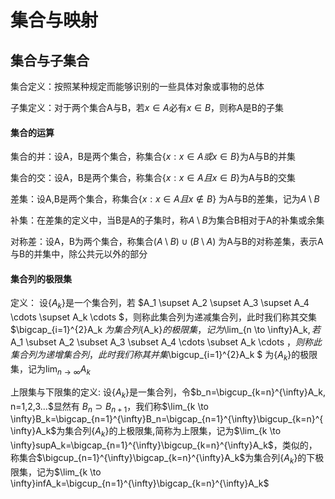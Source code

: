 # 集合与映射

## 集合与子集合

集合定义：按照某种规定而能够识别的一些具体对象或事物的总体

子集定义：对于两个集合A与B，若$x\in A$必有$x\in B$，则称A是B的子集

#### 集合的运算

集合的并：设A，B是两个集合，称集合$\{ x: x \in A 或 x \in B \}$为A与B的并集

集合的交：设A，B是两个集合，称集合$\{ x: x \in A 且 x \in B \}$为A与B的交集

差集：设A,B是两个集合，称集合$\{ x: x \in A 且 x \notin B \}$ 为A与B的差集，记为$A \setminus B$

补集：在差集的定义中，当B是A的子集时，称$A \setminus B$为集合B相对于A的补集或余集

对称差：设A，B为两个集合，称集合$(A \setminus B) \cup  (B \setminus A)$ 为A与B的对称差集，表示A与B的并集中，除公共元以外的部分

#### 集合列的极限集

定义： 设$\{ A_k \}$是一个集合列，若 $A_1 \supset A_2 \supset A_3 \supset A_4 \cdots \supset A_k \cdots $，则称此集合列为递减集合列，此时我们称其交集 $\bigcap_{i=1}^{2}A_k $为集合列$\{A_k\}$的极限集，记为$\lim_{n \to \infty}A_k$, 若$A_1 \subset A_2 \subset A_3 \subset A_4 \cdots \subset A_k \cdots $，则称此集合列为递增集合列，此时我们称其并集$\bigcup_{i=1}^{2}A_k $ 为$\{A_k\}$的极限集，记为$\lim_{n \to \infty}A_k$

上限集与下限集的定义: 设$\{A_k\}$是一集合列，令$b_n=\bigcup_{k=n}^{\infty}A_k, n=1,2,3...$显然有 $B_n \supset B_{n+1}$，我们称$\lim_{k \to \infty}B_k=\bigcap_{n=1}^{\infty}B_n=\bigcap_{n=1}^{\infty}\bigcup_{k=n}^{\infty}A_k$为集合列$\{A_k\}$的上极限集,简称为上限集，记为$\lim_{k \to \infty}supA_k=\bigcap_{n=1}^{\infty}\bigcup_{k=n}^{\infty}A_k$，类似的，称集合$\bigcup_{n=1}^{\infty}\bigcap_{k=n}^{\infty}A_k$为集合列$\{A_k\}$的下极限集，记为$\lim_{k \to \infty}infA_k=\bigcup_{n=1}^{\infty}\bigcap_{k=n}^{\infty}A_k$


